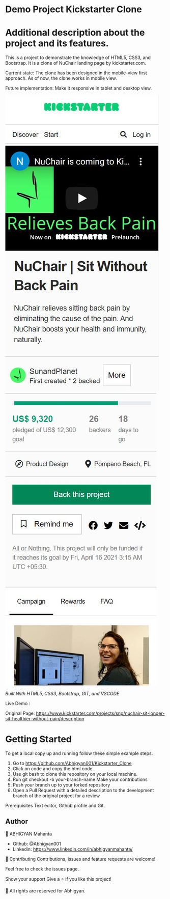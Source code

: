 # Demo Project Kickstarter Clone

<h1>Additional description about the project and its features.</h1>

This is a project to demonstrate the knowledge of HTML5, CSS3, and Bootstrap. It is a clone of NuChair landing page by kickstarter.com.

Current state: The clone has been designed in the mobile-view first approach. As of now, the clone works in mobile view.

Future implementation: Make it responsive in tablet and desktop view.

<img src="images/ss1.JPG" alt="mobileview">
<br>
<img src="images/ss2.JPG" alt="mobileview">
<br>

<i>Built With HTML5, CSS3, Bootstrap, GIT, and VSCODE</i>

Live Demo : 

Original Page: https://www.kickstarter.com/projects/snp/nuchair-sit-longer-sit-healthier-without-pain/description


<h1>Getting Started</h1>

To get a local copy up and running follow these simple example steps.

1. Go to https://github.com/Abhigyan001/Kickstarter_Clone
2. Click on code and copy the html code.
3. Use git bash to clone this repository on your local machine.
4. Run git checkout -b your-branch-name Make your contributions
5. Push your branch up to your forked repository
6. Open a Pull Request with a detailed description to the development branch of the original project for a review

Prerequisites Text editor, Github profile and Git.

<h2>Author</h2>

👤 ABHIGYAN Mahanta

- Github: @Abhigyan001
- Linkedin: https://www.linkedin.com/in/abhigyanmahanta/

🤝 Contributing Contributions, issues and feature requests are welcome!

Feel free to check the issues page.

Show your support Give a ⭐️ if you like this project!

📝 All rights are reserved for Abhigyan.
